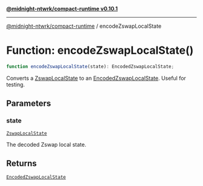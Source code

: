 [**@midnight-ntwrk/compact-runtime v0.10.1**](../README.md)

***

[@midnight-ntwrk/compact-runtime](../globals.md) / encodeZswapLocalState

# Function: encodeZswapLocalState()

```ts
function encodeZswapLocalState(state): EncodedZswapLocalState;
```

Converts a [ZswapLocalState](../interfaces/ZswapLocalState.md) to an [EncodedZswapLocalState](../interfaces/EncodedZswapLocalState.md). Useful for testing.

## Parameters

### state

[`ZswapLocalState`](../interfaces/ZswapLocalState.md)

The decoded Zswap local state.

## Returns

[`EncodedZswapLocalState`](../interfaces/EncodedZswapLocalState.md)
